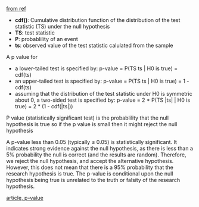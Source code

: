 ﻿[from ref](https://support.minitab.com/en-us/minitab/18/help-and-how-to/statistics/basic-statistics/supporting-topics/basics/manually-calculate-a-p-value/?fbclid=IwAR1EO-lmsvo2rW0DYld280AXX8yiLhgslI_MGDSVC51s99TnSBw8xtU-OMc#:~:text=The%20p%2Dvalue%20is%20calculated,true)
* **cdf()**: Cumulative distribution function of the distribution of the test statistic (TS) under the null hypothesis
* **TS**: test statistic
* **P**: probablility of an event
* **ts**: observed value of the test statistic calulated from the sample

A p value for
* a lower-tailed test is specified by: p-value = P(TS  ts | H0 is true) = cdf(ts)
* an upper-tailed test is specified by: p-value = P(TS  ts | H0 is true) = 1 - cdf(ts)
* assuming that the distribution of the test statistic under H0 is symmetric about 0, a two-sided test is specified by: p-value = 2 * P(TS  |ts| | H0 is true) = 2 * (1 - cdf(|ts|))

P value (statistically significant test) is the probablility that the null hypothesis is true
so if the p value is small then it might reject the null hypothesis

A p-value less than 0.05 (typically ≤ 0.05) is statistically significant. 
It indicates strong evidence against the null hypothesis, as there is less 
than a 5% probability the null is correct (and the results are random). 
Therefore, we reject the null hypothesis, and accept the alternative hypothesis.
However, this does not mean that there is a 95% probability that the research 
hypothesis is true. The p-value is conditional upon the null hypothesis being 
true is unrelated to the truth or falsity of the research hypothesis.

[article, p-value](https://www.simplypsychology.org/p-value.html#:~:text=The%20smaller%20the%20p%2Dvalue,and%20the%20results%20are%20random)